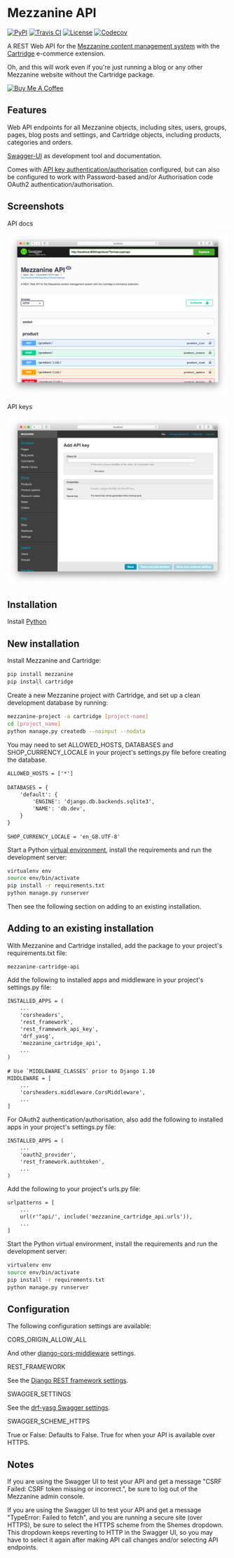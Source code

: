 # Mezzanine API

[![PyPI](https://img.shields.io/pypi/v/mezzanine-cartridge-api.svg)](https://pypi.org/project/mezzanine-cartridge-api/)
[![Travis CI](https://travis-ci.com/jackvz/mezzanine-cartridge-api.svg?branch=production)](https://travis-ci.com/jackvz/mezzanine-cartridge-api)
[![License](https://img.shields.io/github/license/jackvz/mezzanine-cartridge-api.svg)](https://github.com/jackvz/mezzanine-cartridge-api/blob/master/license)
[![Codecov](https://img.shields.io/codecov/c/github/jackvz/mezzanine-cartridge-api/production.svg?token=b618b46fd1fc46118196eb4b83c9c73b)](https://codecov.io/gh/jackvz/mezzanine-cartridge-api/branch/production)

A REST Web API for the [Mezzanine content management system](http://mezzanine.jupo.org/) with the [Cartridge](http://cartridge.jupo.org/index.html) e-commerce extension.

Oh, and this will work even if you're just running a blog or any other Mezzanine website without the Cartridge package.

[![Buy Me A Coffee](https://www.buymeacoffee.com/assets/img/custom_images/orange_img.png)](https://www.buymeacoffee.com/sTZBGpQ)

## Features

Web API endpoints for all Mezzanine objects, including sites, users, groups, pages, blog posts and settings, and Cartridge objects, including products, categories and orders.

[Swagger-UI](https://swagger.io/tools/swagger-ui/) as development tool and documentation.

Comes with [API key authentication/authorisation](https://pypi.org/project/djangorestframework-api-key/) configured, but can also be configured to work with Password-based and/or Authorisation code OAuth2 authentication/authorisation.

## Screenshots

API docs

![API docs](https://raw.githubusercontent.com/jackvz/mezzanine-cartridge-api/master/screenshot-api-docs.png)

API keys

![API keys](https://raw.githubusercontent.com/jackvz/mezzanine-cartridge-api/master/screenshot-add-api-key.png)

## Installation

Install [Python](https://www.python.org/)

## New installation

Install Mezzanine and Cartridge:
```bash
pip install mezzanine
pip install cartridge
```

Create a new Mezzanine project with Cartridge, and set up a clean development database by running:
```bash
mezzanine-project -a cartridge [project-name]
cd [project_name]
python manage.py createdb --noinput --nodata
```

You may need to set ALLOWED_HOSTS, DATABASES and SHOP_CURRENCY_LOCALE in your project's settings.py file before creating the database.

    ALLOWED_HOSTS = ['*']

    DATABASES = {
        'default': {
            'ENGINE': 'django.db.backends.sqlite3',
            'NAME': 'db.dev',
        }
    }

    SHOP_CURRENCY_LOCALE = 'en_GB.UTF-8'

Start a Python [virtual environment](https://virtualenv.pypa.io/en/latest/), install the requirements and run the development server:
```bash
virtualenv env
source env/bin/activate
pip install -r requirements.txt
python manage.py runserver
```

Then see the following section on adding to an existing installation.

## Adding to an existing installation

With Mezzanine and Cartridge installed, add the package to your project's requirements.txt file:

    mezzanine-cartridge-api

Add the following to installed apps and middleware in your project's settings.py file:

    INSTALLED_APPS = (
        ...
        'corsheaders',
        'rest_framework',
        'rest_framework_api_key',
        'drf_yasg',
        'mezzanine_cartridge_api',
        ...
    )

    # Use `MIDDLEWARE_CLASSES` prior to Django 1.10
    MIDDLEWARE = [
        ...
        'corsheaders.middleware.CorsMiddleware',
        ...
    ]

For OAuth2 authentication/authorisation, also add the following to installed apps in your project's settings.py file:

    INSTALLED_APPS = (
        ...
        'oauth2_provider',
        'rest_framework.authtoken',
        ...
    )

Add the following to your project's urls.py file:

    urlpatterns = [
        ...
        url(r'^api/', include('mezzanine_cartridge_api.urls')),
        ...
    ]

Start the Python virtual environment, install the requirements and run the development server:
```bash
virtualenv env
source env/bin/activate
pip install -r requirements.txt
python manage.py runserver
```

## Configuration

The following configuration settings are available:

CORS_ORIGIN_ALLOW_ALL

And other [django-cors-middleware](https://pypi.org/project/django-cors-middleware/) settings.

REST_FRAMEWORK

See the [Django REST framework settings](https://www.django-rest-framework.org/api-guide/settings/).

SWAGGER_SETTINGS

See the [drf-yasg Swagger settings](https://drf-yasg.readthedocs.io/en/stable/settings.html#swagger-settings).

SWAGGER_SCHEME_HTTPS

True or False: Defaults to False. True for when your API is available over HTTPS.

## Notes

If you are using the Swagger UI to test your API and get a message "CSRF Failed: CSRF token missing or incorrect.", be sure to log out of the Mezzanine admin console.

If you are using the Swagger UI to test your API and get a message "TypeError: Failed to fetch", and you are running a secure site (over HTTPS), be sure to select the HTTPS scheme from the Shemes dropdown. This dropdown keeps reverting to HTTP in the Swagger UI, so you may have to select it again after making API call changes and/or selecting API endpoints.
